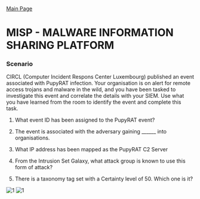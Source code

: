 [Main Page](https://github.com/davidj778/davidj778)

# MISP - MALWARE INFORMATION SHARING PLATFORM

### Scenario

CIRCL (Computer Incident Respons Center Luxembourg) published an event associated with PupyRAT infection. Your organisation is on alert for remote access trojans and malware in the wild, and you have been tasked to investigate this event and correlate the details with your SIEM. Use what you have learned from the room to identify the event and complete this task.

1. What event ID has been assigned to the PupyRAT event?

2. The event is associated with the adversary gaining ______ into organisations.

3. What IP address has been mapped as the PupyRAT C2 Server

4. From the Intrusion Set Galaxy, what attack group is known to use this form of attack?

5. There is a taxonomy tag set with a Certainty level of 50. Which one is it?


![1](https://imgur.com/kERZTR9.jpg)
![1](https://imgur.com/CeCjDl9.jpg)
